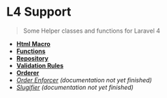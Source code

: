 L4 Support
==========

> Some Helper classes and functions for Laravel 4

- __[Html Macro](docs/html.md)__
- __[Functions](docs/functions.md)__
- __[Repository](docs/repository.md)__
- __[Validation Rules](docs/validation.md)__
- __[Orderer](docs/orderer.md)__
- _[Order Enforcer](docs/order-enforcer.md) (documentation not yet finished)_
- _[Slugifier](docs/slugifier.md) (documentation not yet finished)_
